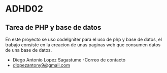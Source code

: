 # ADHD02
## Tarea de PHP y base de datos
En este proyecto se uso codeIgniter para el uso de php y base de datos, el trabajo consiste en la creacion de unas paginas web que consumen datos de una base de datos.

- Diego Antonio Lopez Sagastume
-Correo de contacto
- dlopezantony9@gmail.com
